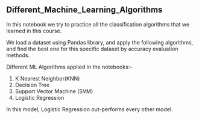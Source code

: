## Different_Machine_Learning_Algorithms

In this notebook we try to practice all the classification algorithms that we learned in this course.

We load a dataset using Pandas library, and apply the following algorithms, and find the best one for this specific dataset by accuracy evaluation methods.

Different ML Algorithms applied in the notebooks:-

1. K Nearest Neighbor(KNN)
2. Decision Tree
3. Support Vector Machine (SVM)
4. Logistic Regression

In this model, Logistic Regression out-performs every other model.

